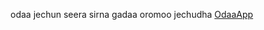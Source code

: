 odaa jechun seera sirna gadaa oromoo jechudha
[OdaaApp](https://github.com/keyupApp/downloads/odaaApp.git)

